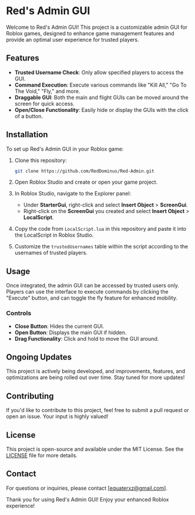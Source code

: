 # Red's Admin GUI

Welcome to Red's Admin GUI! This project is a customizable admin GUI for Roblox games, designed to enhance game management features and provide an optimal user experience for trusted players.

## Features
- **Trusted Username Check**: Only allow specified players to access the GUI.
- **Command Execution**: Execute various commands like "Kill All," "Go To The Void," "Fly," and more.
- **Draggable GUI**: Both the main and flight GUIs can be moved around the screen for quick access.
- **Open/Close Functionality**: Easily hide or display the GUIs with the click of a button.

## Installation
To set up Red's Admin GUI in your Roblox game:

1. Clone this repository:
    ```bash
    git clone https://github.com/RedDominus/Red-Admin.git
    ```
    
2. Open Roblox Studio and create or open your game project.

3. In Roblox Studio, navigate to the Explorer panel:
    - Under **StarterGui**, right-click and select **Insert Object** > **ScreenGui**.
    - Right-click on the **ScreenGui** you created and select **Insert Object** > **LocalScript**.

4. Copy the code from `LocalScript.lua` in this repository and paste it into the LocalScript in Roblox Studio.

5. Customize the `trustedUsernames` table within the script according to the usernames of trusted players.

## Usage
Once integrated, the admin GUI can be accessed by trusted users only. Players can use the interface to execute commands by clicking the "Execute" button, and can toggle the fly feature for enhanced mobility.

### Controls
- **Close Button**: Hides the current GUI.
- **Open Button**: Displays the main GUI if hidden.
- **Drag Functionality**: Click and hold to move the GUI around.

## Ongoing Updates
This project is actively being developed, and improvements, features, and optimizations are being rolled out over time. Stay tuned for more updates!

## Contributing
If you'd like to contribute to this project, feel free to submit a pull request or open an issue. Your input is highly valued!

## License
This project is open-source and available under the MIT License. See the [LICENSE](LICENSE) file for more details.

## Contact
For questions or inquiries, please contact [equaterxz@gmail.com].

Thank you for using Red's Admin GUI! Enjoy your enhanced Roblox experience!
